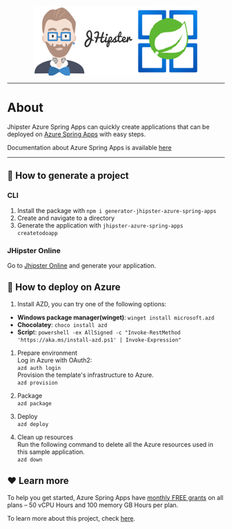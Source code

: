 <div align="center">
    <a href="https://start.jhipster.tech/generate-azure-application">
        <img width="380" height="160" src="https://raw.githubusercontent.com/Azure/generator-jhipster-azure-spring-apps/main/jhipster-asa-logo.png">
    </a>
</div>

---

# About

Jhipster Azure Spring Apps can quickly create applications that can be deployed on [Azure Spring Apps](https://azure.microsoft.com/en-au/products/spring-apps/) with easy steps.

Documentation about Azure Spring Apps is available [here](https://learn.microsoft.com/en-us/azure/spring-apps/overview)

---

## 🚀 How to generate a project
### CLI
1. Install the package with `npm i generator-jhipster-azure-spring-apps`
1. Create and navigate to a directory
1. Generate the application with `jhipster-azure-spring-apps createtodoapp`

### JHipster Online
Go to [Jhipster Online](https://start.jhipster.tech/generate-azure-application) and generate your application.

## 🎉 How to deploy on Azure
1. Install AZD, you can try one of the following options:
 - **Windows package manager(winget)**: `winget install microsoft.azd`
 - **Chocolatey**: `choco install azd`
 - **Scrip**t: `powershell -ex AllSigned -c "Invoke-RestMethod 'https://aka.ms/install-azd.ps1' | Invoke-Expression"`
1. Prepare environment
</br>Log in Azure with OAuth2:
</br> `azd auth login`
</br>  Provision the template's infrastructure to Azure.
</br> `azd provision`
1. Package
</br> `azd package`
1. Deploy
</br> `azd deploy`

1. Clean up resources
</br> Run the following command to delete all the Azure resources used in this sample application.
 </br>`azd down`

## ❤️ Learn more
To help you get started, Azure Spring Apps have [monthly FREE grants](https://techcommunity.microsoft.com/t5/apps-on-azure-blog/price-reduction-azure-spring-apps-does-more-costs-less/ba-p/3614058) on all plans – 50 vCPU Hours and 100 memory GB Hours per plan.

To learn more about this project, check [here](https://learn.microsoft.com/azure/spring-apps/quickstart-deploy-web-app?pivots=sc-standard).
